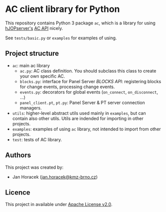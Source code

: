 # AC client library for Python

This repository contains Python 3 package `ac`, which is a library for using
[hJOPserver's](https://github.com/kmzbrnoI/hJOPserver) [AC
API](https://github.com/kmzbrnoI/hJOPserver/wiki/panelServer-ac) nicely.

See `tests/basic.py` or `examples` for examples of using.

## Project structure

 * `ac`: main ac library
   - `ac.py`: AC class definition. You should subclass this class to create
     your own specific AC.
   - `blocks.py`: interface for Panel Server *BLOCKS API*: registering
      blocks for change events, processing change events.
   - `events.py`: decorators for global events (`on_connect`, `on_disconnect`,
      ...)
   - `panel_client.pt`, `pt.py`: Panel Server & PT server connection managers.
 * `utils`: higher-level abstract utils used mainly in `examples`, but can
   contain also other utils. Utils are indended for importing in other projects.
 * `examples`: examples of using `ac` library, not intended to import from
   other projects.
 * `test`: tests of AC library.

## Authors

This project was created by:

 * Jan Horacek ([jan.horacek@kmz-brno.cz](mailto:jan.horacek@kmz-brno.cz))

## Licence

This project in available under
[Apache License v2.0](https://www.apache.org/licenses/LICENSE-2.0).
